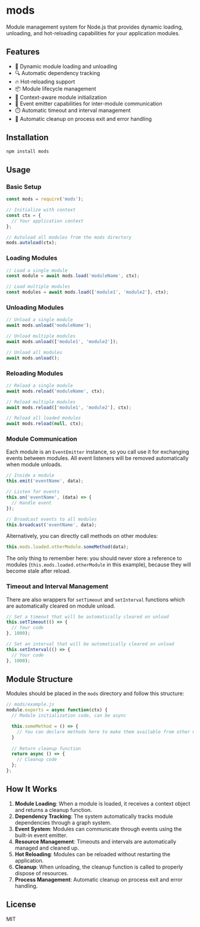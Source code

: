 # mods

Module management system for Node.js that provides dynamic loading, unloading, and hot-reloading capabilities for your application modules.

## Features

- 🔄 Dynamic module loading and unloading
- 🔍 Automatic dependency tracking
- 🔥 Hot-reloading support
- 📦 Module lifecycle management
- 🧩 Context-aware module initialization
- 📡 Event emitter capabilities for inter-module communication
- ⏱️ Automatic timeout and interval management
- 🧹 Automatic cleanup on process exit and error handling

## Installation

```bash
npm install mods
```

## Usage

### Basic Setup

```javascript
const mods = require('mods');

// Initialize with context
const ctx = {
  // Your application context
};

// Autoload all modules from the mods directory
mods.autoload(ctx);
```

### Loading Modules

```javascript
// Load a single module
const module = await mods.load('moduleName', ctx);

// Load multiple modules
const modules = await mods.load(['module1', 'module2'], ctx);
```

### Unloading Modules

```javascript
// Unload a single module
await mods.unload('moduleName');

// Unload multiple modules
await mods.unload(['module1', 'module2']);

// Unload all modules
await mods.unload();
```

### Reloading Modules

```javascript
// Reload a single module
await mods.reload('moduleName', ctx);

// Reload multiple modules
await mods.reload(['module1', 'module2'], ctx);

// Reload all loaded modules
await mods.reload(null, ctx);
```

### Module Communication

Each module is an `EventEmitter` instance, so you call use it for exchanging events between modules. All event listeners will be removed automatically when module unloads.

```javascript
// Inside a module
this.emit('eventName', data);

// Listen for events
this.on('eventName', (data) => {
  // Handle event
});

// Broadcast events to all modules
this.broadcast('eventName', data);
```

Alternatively, you can directly call methods on other modules:

```javascript
this.mods.loaded.otherModule.someMethod(data);
```

The only thing to remember here: you should never store a reference to modules (`this.mods.loaded.otherModule` in this example), because they will become stale after reload. 

### Timeout and Interval Management

There are also wrappers for `setTimeout` and `setInterval` functions which are automatically cleared on module unload.

```javascript
// Set a timeout that will be automatically cleared on unload
this.setTimeout(() => {
  // Your code
}, 1000);

// Set an interval that will be automatically cleared on unload
this.setInterval(() => {
  // Your code
}, 1000);
```

## Module Structure

Modules should be placed in the `mods` directory and follow this structure:

```javascript
// mods/example.js
module.exports = async function(ctx) {
  // Module initialization code, can be async

  this.someMethod = () => {
    // You can declare methods here to make them available from other modules
  }
  
  // Return cleanup function
  return async () => {
    // Cleanup code
  };
};
```

## How It Works

1. **Module Loading**: When a module is loaded, it receives a context object and returns a cleanup function.
2. **Dependency Tracking**: The system automatically tracks module dependencies through a graph system.
3. **Event System**: Modules can communicate through events using the built-in event emitter.
4. **Resource Management**: Timeouts and intervals are automatically managed and cleaned up.
5. **Hot Reloading**: Modules can be reloaded without restarting the application.
6. **Cleanup**: When unloading, the cleanup function is called to properly dispose of resources.
7. **Process Management**: Automatic cleanup on process exit and error handling.

## License

MIT 